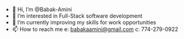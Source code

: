 - 👋 Hi, I’m @Babak-Amini
- 👀 I’m interested in Full-Stack software development
- 🌱 I’m currently improving my skills for work opportunities
- 📫 How to reach me e: babakaamini@gmail.com c: 774-279-0922
